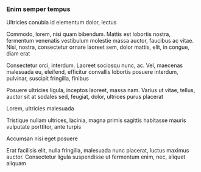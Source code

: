 ### Enim semper tempus

Ultricies conubia id elementum dolor, lectus

Commodo, lorem, nisi quam bibendum. Mattis est lobortis nostra, fermentum venenatis vestibulum molestie massa auctor, faucibus ac vitae. Nisi, nostra, consectetur ornare laoreet sem, dolor mattis, elit, in congue, diam erat

Consectetur orci, interdum. Laoreet sociosqu nunc, ac. Vel, maecenas malesuada eu, eleifend, efficitur convallis lobortis posuere interdum, pulvinar, suscipit fringilla, finibus

Posuere ultricies ligula, inceptos laoreet, massa nam. Varius ut vitae, tellus, auctor sit at sodales sed, feugiat, dolor, ultrices purus placerat

Lorem, ultricies malesuada

Tristique nullam ultrices, lacinia, magna primis sagittis habitasse mauris vulputate porttitor, ante turpis

Accumsan nisi eget posuere

Erat facilisis elit, nulla fringilla, malesuada nunc placerat, luctus maximus auctor. Consectetur ligula suspendisse ut fermentum enim, nec, aliquet aliquam


